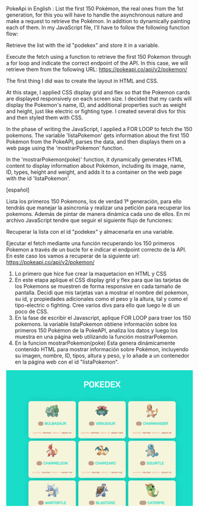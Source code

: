 PokeApi in English :
List the first 150 Pokémon, the real ones from the 1st generation, for this you will have to handle the asynchronous nature and make a request to retrieve the Pokémon. In addition to dynamically painting each of them.
In my JavaScript file, I'll have to follow the following function flow:

Retrieve the list with the id "podekex" and store it in a variable.

Execute the fetch using a function to retrieve the first 150 Pokemon through a for loop and indicate the correct endpoint of the API. In this case, we will retrieve them from the following URL: https://pokeapi.co/api/v2/pokemon/

The first thing I did was to create the layout in HTML and CSS.

At this stage, I applied CSS display grid and flex so that the Pokemon cards are displayed responsively on each screen size. I decided that my cards will display the Pokemon's name, ID, and additional properties such as weight and height, just like electric or fighting type. I created several divs for this and then styled them with CSS.

In the phase of writing the JavaScript, I applied a FOR LOOP to fetch the 150 pokemons. The variable 'listaPokemon' gets information about the first 150 Pokémon from the PokeAPI, parses the data, and then displays them on a web page using the 'mostrarPokemon' function.

In the 'mostrarPokemon(poke)' function, it dynamically generates HTML content to display information about Pokémon, including its image, name, ID, types, height and weight, and adds it to a container on the web page with the id 'listaPokemon'.

[español]

Lista los primeros 150 Pokemons, los de verdad 1ª generación, para ello tendrás que manejar la asincronía y realizar una petición para recuperar los pokemons. Además de pintar de manera dinámica cada uno de ellos.
En mi archivo JavaScript tendre que seguir el siguiente flujo de funciones:

Recuperar la lista con el id "podekex" y almacenarla en una variable.

Ejecutar el fetch mediante una función recuperando los 150 primeros Pokemon a través de un bucle for e indicar el endpoint correcto de la API. En este caso los vamos a recuperar de la siguiente url: https://pokeapi.co/api/v2/pokemon/

1. Lo primero que hice fue crear la maquetacion en HTML y CSS
2. En este etapa aplique el CSS display grid y flex para que las tarjetas de los Pokemons se muestren de forma responsive en cada tamaño de pantalla. Decidi que mis tarjetas van a mostrar el nombre del pokemon, su id, y propiedades adicionales como el peso y la altura, tal y como el tipo-electric o fighting. Cree varios divs para ello que luego le di un poco de CSS.
3. En la fase de escribir el Javascript, aplique FOR LOOP para traer los 150 pokemons. la variable listaPokemon obtiene información sobre los primeros 150 Pokémon de la PokeAPI, analiza los datos y luego los muestra en una página web utilizando la función mostrarPokemon.
4. En la funcion mostrarPokemon(poke) Esta genera dinámicamente contenido HTML para mostrar información sobre Pokémon, incluyendo su imagen, nombre, ID, tipos, altura y peso, y lo añade a un contenedor en la página web con el id "listaPokemon".

![Pokedex Bilyana](PokedexBilyana..PNG)

